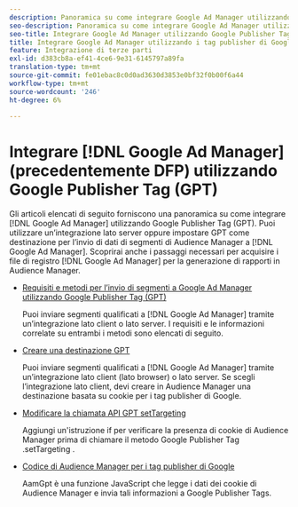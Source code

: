```yaml
---
description: Panoramica su come integrare Google Ad Manager utilizzando i tag publisher di Google (GPT).
seo-description: Panoramica su come integrare Google Ad Manager utilizzando i tag publisher (GPT, Google Publisher Tags) in Adobe Audience Manager (AAM).
seo-title: Integrare Google Ad Manager utilizzando Google Publisher Tags (GPT) in Adobe Audience Manager (AAM)
title: Integrare Google Ad Manager utilizzando i tag publisher di Google (GPT, Google Publisher Tags)
feature: Integrazione di terze parti
exl-id: d383cb8a-ef41-4ce6-9e31-6145797a89fa
translation-type: tm+mt
source-git-commit: fe01ebac8c0d0ad3630d3853e0bf32f0b00f6a44
workflow-type: tm+mt
source-wordcount: '246'
ht-degree: 6%

---
```


# Integrare [!DNL Google Ad Manager] (precedentemente DFP) utilizzando Google Publisher Tag (GPT)

Gli articoli elencati di seguito forniscono una panoramica su come integrare [!DNL Google Ad Manager] utilizzando Google Publisher Tag (GPT). Puoi utilizzare un’integrazione lato server oppure impostare GPT come destinazione per l’invio di dati di segmenti di Audience Manager a [!DNL Google Ad Manager]. Scoprirai anche i passaggi necessari per acquisire i file di registro [!DNL Google Ad Manager] per la generazione di rapporti in Audience Manager.

* [Requisiti e metodi per l’invio di segmenti a Google Ad Manager utilizzando Google Publisher Tag (GPT)](/help/using/integration/gpt-aam-destination/gpt-aam-requirements.md)

   Puoi inviare segmenti qualificati a [!DNL Google Ad Manager] tramite un’integrazione lato client o lato server. I requisiti e le informazioni correlate su entrambi i metodi sono elencati di seguito.

* [Creare una destinazione GPT](/help/using/integration/gpt-aam-destination/gpt-aam-create-destination.md)

   Puoi inviare segmenti qualificati a [!DNL Google Ad Manager] tramite un’integrazione lato client (lato browser) o lato server. Se scegli l’integrazione lato client, devi creare in Audience Manager una destinazione basata su cookie per i tag publisher di Google.

* [Modificare la chiamata API GPT setTargeting](/help/using/integration/gpt-aam-destination/gpt-aam-modify-api.md)

   Aggiungi un&#39;istruzione if per verificare la presenza di cookie di Audience Manager prima di chiamare il metodo Google Publisher Tag .setTargeting .

* [Codice di Audience Manager per i tag publisher di Google](/help/using/integration/gpt-aam-destination/gpt-aam-aamgpt-code.md)

   AamGpt è una funzione JavaScript che legge i dati dei cookie di Audience Manager e invia tali informazioni a Google Publisher Tags.
